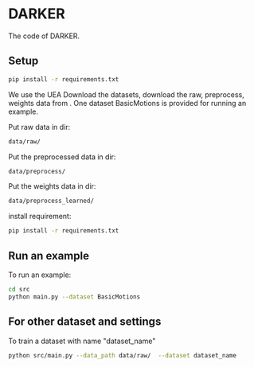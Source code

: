 # DARKER
The code of DARKER.
## Setup
```bash
pip install -r requirements.txt
```


We use the UEA Download the datasets, download the raw, preprocess, weights data from .
One dataset BasicMotions is provided for running an example.

Put raw data in dir:
```bash
data/raw/
```
Put the preprocessed data in dir:
```bash
data/preprocess/
```

Put the weights data in dir:

```bash
data/preprocess_learned/
```


install requirement:
```bash
pip install -r requirements.txt
```


## Run an example
To run an example:
```bash
cd src
python main.py --dataset BasicMotions
```

## For other dataset and settings

To train a dataset with name "dataset_name"
```bash
python src/main.py --data_path data/raw/  --dataset dataset_name
```
